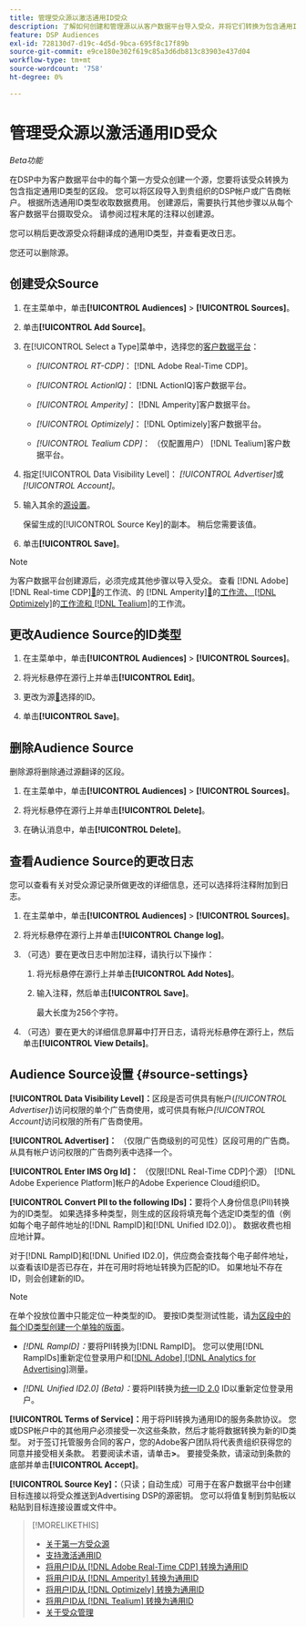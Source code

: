 ```yaml
---
title: 管理受众源以激活通用ID受众
description: 了解如何创建和管理源以从客户数据平台导入受众，并将它们转换为包含通用ID的区段。
feature: DSP Audiences
exl-id: 728130d7-d19c-4d5d-9bca-695f8c17f89b
source-git-commit: e9ce180e302f619c85a3d6db813c83903e437d04
workflow-type: tm+mt
source-wordcount: '758'
ht-degree: 0%

---
```


# 管理受众源以激活通用ID受众

*Beta功能*

在DSP中为客户数据平台中的每个第一方受众创建一个源，您要将该受众转换为包含指定通用ID类型的区段。 您可以将区段导入到贵组织的DSP帐户或广告商帐户。 根据所选通用ID类型收取数据费用。 创建源后，需要执行其他步骤以从每个客户数据平台摄取受众。 请参阅过程末尾的注释以创建源。

您可以稍后更改源受众将翻译成的通用ID类型，并查看更改日志。

您还可以删除源。

## 创建受众Source

<!-- Not sure about this

You can create one source for each combination of universal ID partner and data visibility level.

-->

1. 在主菜单中，单击&#x200B;**[!UICONTROL Audiences]** > **[!UICONTROL Sources]**。

1. 单击&#x200B;**[!UICONTROL Add Source]**。

1. 在[!UICONTROL Select a Type]菜单中，选择您的[客户数据平台](source-about.md)：

   * *[!UICONTROL RT-CDP]*： [!DNL Adobe Real-Time CDP]。

   * *[!UICONTROL ActionIQ]*： [!DNL ActionIQ]客户数据平台。

   * *[!UICONTROL Amperity]*： [!DNL Amperity]客户数据平台。

   * *[!UICONTROL Optimizely]*： [!DNL Optimizely]客户数据平台。

   * *[!UICONTROL Tealium CDP]*： （仅配置用户） [!DNL Tealium]客户数据平台。

1. 指定[!UICONTROL Data Visibility Level]： *[!UICONTROL Advertiser]*&#x200B;或&#x200B;*[!UICONTROL Account]*。

1. 输入其余的[源设置](#source-settings)。

   保留生成的[!UICONTROL Source Key]的副本。 稍后您需要该值。

1. 单击&#x200B;**[!UICONTROL Save]**。

>[!NOTE]
>
>为客户数据平台创建源后，必须完成其他步骤以导入受众。 查看 [!DNL Adobe] [!DNL Real-time CDP][&#128279;](source-adobe-rtcdp.md)的工作流、<!-- the [workflow for [!DNL ActionIQ]](source-actioniq.md), -->的 [!DNL Amperity][&#128279;](source-amperity.md)的[工作流、 [!DNL Optimizely]](source-optimizely.md)的[工作流和 [!DNL Tealium]](source-tealium.md)的工作流。

## 更改Audience Source的ID类型

<!-- Clarify this:
All changes to universal IDs translated from the source are applied after you save the the source record. For example, if a new ID is added, any hashed email addresses shared before making the changes aren't converted. Similarly, if an ID is removed, we don't delete any historical data from the segments shared through the source.

OR 

All changes to universal IDs translated from the source are applied after you save the the source record. For example, if you add a new ID type, then we convert hashed email addresses shared before making the changes to the new ID type. Similarly, if you remove an ID type, then we delete any historical IDs of that type from the segments shared through the source.

-->

1. 在主菜单中，单击&#x200B;**[!UICONTROL Audiences]** > **[!UICONTROL Sources]**。

1. 将光标悬停在源行上并单击&#x200B;**[!UICONTROL Edit]**。

1. 更改为源[&#128279;](#source-settings)选择的ID。

1. 单击&#x200B;**[!UICONTROL Save]**。

## 删除Audience Source

删除源将删除通过源翻译的区段。<!-- Will performance data for the segment still be available in any types of reports?  If yes, which? -->

1. 在主菜单中，单击&#x200B;**[!UICONTROL Audiences]** > **[!UICONTROL Sources]**。

1. 将光标悬停在源行上并单击&#x200B;**[!UICONTROL Delete]**。

1. 在确认消息中，单击&#x200B;**[!UICONTROL Delete]**。

## 查看Audience Source的更改日志

您可以查看有关对受众源记录所做更改的详细信息，还可以选择将注释附加到日志。

1. 在主菜单中，单击&#x200B;**[!UICONTROL Audiences]** > **[!UICONTROL Sources]**。

1. 将光标悬停在源行上并单击&#x200B;**[!UICONTROL Change log]**。

1. （可选）要在更改日志中附加注释，请执行以下操作：

   1. 将光标悬停在源行上并单击&#x200B;**[!UICONTROL Add Notes]**。

   1. 输入注释，然后单击&#x200B;**[!UICONTROL Save]**。

      最大长度为256个字符。

1. （可选）要在更大的详细信息屏幕中打开日志，请将光标悬停在源行上，然后单击&#x200B;**[!UICONTROL View Details]**。

## Audience Source设置 {#source-settings}

**[!UICONTROL Data Visibility Level]：**&#x200B;区段是否可供具有帐户(*[!UICONTROL Advertiser]*)访问权限的单个广告商使用，或可供具有帐户&#x200B;*[!UICONTROL Account]*&#x200B;访问权限的所有广告商使用。

**[!UICONTROL Advertiser]：** （仅限广告商级别的可见性）区段可用的广告商。 从具有帐户访问权限的广告商列表中选择一个。

**[!UICONTROL Enter IMS Org Id]：** （仅限[!DNL Real-Time CDP]个源） [!DNL Adobe Experience Platform]帐户的Adobe Experience Cloud组织ID。

**[!UICONTROL Convert PII to the following IDs]：**&#x200B;要将个人身份信息(PII)转换为的ID类型。 如果选择多种类型，则生成的区段将填充每个选定ID类型的值（例如每个电子邮件地址的[!DNL RampID]和[!DNL Unified ID2.0]）。 数据收费也相应地计算。

对于[!DNL RampID]和[!DNL Unified ID2.0]，供应商会查找每个电子邮件地址，以查看该ID是否已存在，并在可用时将地址转换为匹配的ID。 如果地址不存在ID，则会创建新的ID。

>[!NOTE]
>
>在单个投放位置中只能定位一种类型的ID。 要按ID类型测试性能，请[为区段中的每个ID类型创建一个单独的版面](/help/dsp/campaign-management/placements/placement-create.md)。

* *[!DNL RampID]：*&#x200B;要将PII转换为[!DNL RampID]。 您可以使用[!DNL RampIDs]重新定位登录用户和[[!DNL Adobe] [!DNL Analytics for Advertising]](/help/integrations/analytics/overview.md)测量。

* *[!DNL Unified ID2.0] (Beta)：*&#x200B;要将PII转换为[统一ID 2.0](https://unifiedid.com) ID以重新定位登录用户。

<!-- Later
* *[!DNL ID5] (Beta):* To convert PII to an [!DNL ID5] ID. You can use [!DNL ID5] IDs for retargeting logging-in users and for [[!DNL Adobe] [!DNL Analytics for Advertising]](/help/integrations/analytics/overview.md) measurement.

-->

**[!UICONTROL Terms of Service]：**&#x200B;用于将PII转换为通用ID的服务条款协议。 您或DSP帐户中的其他用户必须接受一次这些条款，然后才能将数据转换为新的ID类型。 对于签订托管服务合同的客户，您的Adobe客户团队将代表贵组织获得您的同意并接受相关条款。 若要阅读术语，请单击&#x200B;**>**。 要接受条款，请滚动到条款的底部并单击&#x200B;**[!UICONTROL Accept]**。

**[!UICONTROL Source Key]：**（只读；自动生成）可用于在客户数据平台中创建目标连接以将受众推送到Advertising DSP的源密钥。 您可以将值复制到剪贴板以粘贴到目标连接设置或文件中。

>[!MORELIKETHIS]
>
>* [关于第一方受众源](source-about.md)
>* [支持激活通用ID](/help/dsp/audiences/universal-ids.md)
>* [将用户ID从 [!DNL Adobe Real-Time CDP] 转换为通用ID](/help/dsp/audiences/sources/source-adobe-rtcdp.md)
>* [将用户ID从 [!DNL Amperity] 转换为通用ID](/help/dsp/audiences/sources/source-amperity.md)
>* [将用户ID从 [!DNL Optimizely] 转换为通用ID](/help/dsp/audiences/sources/source-optimizely.md)
>* [将用户ID从 [!DNL Tealium] 转换为通用ID](/help/dsp/audiences/sources/source-tealium.md)
>* [关于受众管理](/help/dsp/audiences/audience-about.md)
